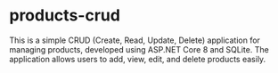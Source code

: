 # products-crud

This is a simple CRUD (Create, Read, Update, Delete) application for managing products, developed using ASP.NET Core 8 and SQLite. The application allows users to add, view, edit, and delete products easily.
